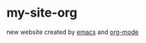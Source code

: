 # my-site-org

new website created by [emacs](https://www.gnu.org/software/emacs/) and [org-mode](https://orgmode.org/)
